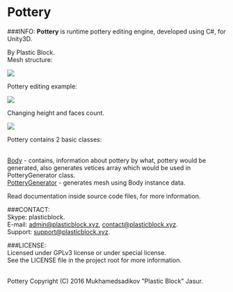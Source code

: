# Pottery

###INFO:
<b>Pottery</b> is runtime pottery editing engine, developed using C#, for Unity3D.

By Plastic Block.
<br>Mesh structure:
<p align="left"><img src="http://i.imgur.com/qRERXNa.png"></p>
Pottery editing example:
<p align="left"><img src="http://i.imgur.com/gtSCcjU.gif"></p>
Changing height and faces count.
<p align="left"><img src="http://i.imgur.com/re1P6h8.gif"></p>

Pottery contains 2 basic classes:

<br><a href="Pottery/Assets/Scripts/PotteryGenerator.cs">Body</a> - contains, information about pottery by what, pottery would be generated, also generates vetices array which would be used in PotteryGenerator class.
<br><a href="Pottery/Assets/Scripts/PotteryGenerator.cs">PotteryGenerator</a> - generates mesh using Body instance data.

Read documentation inside source code files, for more information.

###CONTACT:
<br>Skype: plasticblock.
<br>E-mail: admin@plasticblock.xyz, contact@plasticblock.xyz.
<br>Support: support@plasticblock.xyz.

###LICENSE:
<br>Licensed under GPLv3 license or under special license.
<br>See the LICENSE file in the project root for more information.

<br>Pottery Copyright (C) 2016 Mukhamedsadikov "Plastic Block" Jasur.
